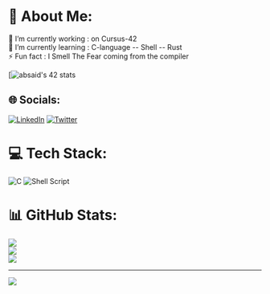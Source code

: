 # 💫 About Me:
🔭 I’m currently working : on Cursus-42<br>🌱 I’m currently learning : C-language -- Shell -- Rust<br>⚡ Fun fact : I Smell The Fear coming from the compiler

[![absaid's 42 stats](https://badge42.vercel.app/api/v2/clce226rk00110fjrfwmu7za3/stats?cursusId=21&coalitionId=74)
## 🌐 Socials:
[![LinkedIn](https://img.shields.io/badge/LinkedIn-%230077B5.svg?logo=linkedin&logoColor=white)](https://www.linkedin.com/in/abderrahim-said-3a637a242/) [![Twitter](https://img.shields.io/badge/Twitter-%231DA1F2.svg?logo=Twitter&logoColor=white)](https://twitter.com/pho8os) 

# 💻 Tech Stack:
![C](https://img.shields.io/badge/c-%2300599C.svg?style=for-the-badge&logo=c&logoColor=white) ![Shell Script](https://img.shields.io/badge/shell_script-%23121011.svg?style=for-the-badge&logo=gnu-bash&logoColor=white)
# 📊 GitHub Stats:
![](https://github-readme-stats.vercel.app/api?username=pho8os&theme=synthwave&hide_border=false&include_all_commits=false&count_private=false)<br/>
![](https://github-readme-streak-stats.herokuapp.com/?user=pho8os&theme=synthwave&hide_border=false)<br/>
![](https://github-readme-stats.vercel.app/api/top-langs/?username=pho8os&theme=synthwave&hide_border=false&include_all_commits=false&count_private=false&layout=compact)

---
[![](https://visitcount.itsvg.in/api?id=pho8os&icon=0&color=11)](https://visitcount.itsvg.in)

